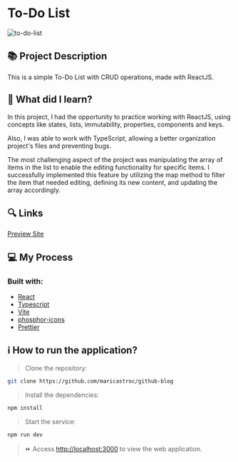 # To-Do List
![to-do-list](https://github.com/maricastroc/to-do-list/assets/121824373/80407ab4-08ca-46cd-b996-7874af3cf781)

## 📚 Project Description

This is a simple To-Do List with CRUD operations, made with ReactJS.

## 📌 What did I learn?

In this project, I had the opportunity to practice working with ReactJS, using concepts like states, lists, immutability, properties, components and keys.

Also, I was able to work with TypeScript, allowing a better organization project's files and preventing bugs.

The most challenging aspect of the project was manipulating the array of items in the list to enable the editing functionality for specific items. I successfully implemented this feature by utilizing the map method to filter the item that needed editing, defining its new content, and updating the array accordingly.

## 🔍 Links
[Preview Site](https://maricastroc-to-do-list.netlify.app/)

## 💻 My Process
### Built with:

- [React](https://reactjs.org/)
- [Typescript](https://www.typescriptlang.org/)
- [Vite](https://vitejs.dev/)
- [phosphor-icons](https://phosphoricons.com/)
- [Prettier](https://prettier.io/)

## ℹ️ How to run the application?

> Clone the repository:

```bash
git clone https://github.com/maricastroc/github-blog
```

> Install the dependencies:

```bash
npm install
```

> Start the service:

```bash
npm run dev
```

> ⏩ Access [http://localhost:3000](http://localhost:3000) to view the web application.

